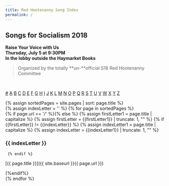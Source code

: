 ```yaml
---
title: Red Hootenanny Song Index
permalink: /
---
```

## Songs for Socialism 2018

**Raise Your Voice with Us  
Thursday, July 5 at 9:30PM  
In the lobby outside the Haymarket Books**

> Organized by the totally **un-**official S18 Red Hootenanny Committee

<div class="alphabet">&nbsp;&thinsp;</div>

[#](#)
[A](#A)
[B](#B)
[C](#C)
[D](#D)
[E](#E)
[F](#F)
[G](#G)
[H](#H)
[I](#I)
[J](#J)
[K](#K)
[L](#L)
[M](#M)
[N](#N)
[O](#O)
[P](#P)
[Q](#Q)
[R](#R)
[S](#S)
[T](#T)
[U](#U)
[V](#V)
[W](#W)
[X](#X)
[Y](#Y)
[Z](#Z)

{% assign sortedPages = site.pages | sort: page.title %}  
{% assign indexLetter = '' %}
{% for page in sortedPages %}  
   {% if page.url == '/' %}{% else %}
     {% assign firstLetter1 = page.title | capitalize  %}
     {% assign firstLetter = {{firstLetter1}} | truncate: 1, "" %}
     {% if {{firstLetter}} != {{indexLetter}} %}
       {% assign indexLetter1 = page.title | capitalize  %}
       {% assign indexLetter = {{indexLetter1}} | truncate: 1, "" %}

<h3 id="{{indexLetter}}"> {{ indexLetter }} </h3>

     {% endif %}

[{{ page.title }}]({{ site.baseurl }}{{ page.url }})
    
  {%endif%}  
{% endfor %}
